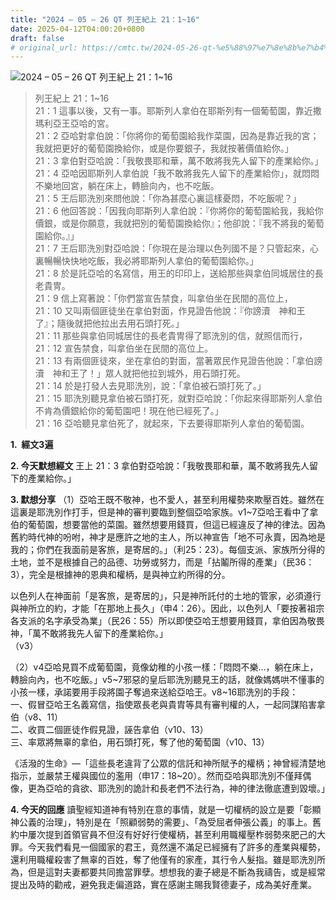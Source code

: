 ```yaml
---
title: "2024 – 05 – 26 QT 列王紀上 21：1~16"
date: 2025-04-12T04:00:20+0800
draft: false
# original_url: https://cmtc.tw/2024-05-26-qt-%e5%88%97%e7%8e%8b%e7%b4%80%e4%b8%8a-21%ef%bc%9a116
---
```


![2024 – 05 – 26 QT 列王紀上 21：1\~16](/images/qt.jpg  "2024 – 05 – 26 QT 列王紀上 21：1\~16")

> 列王紀上 21：1\~16  
> 21：1 這事以後，又有一事。耶斯列人拿伯在耶斯列有一個葡萄園，靠近撒瑪利亞王亞哈的宮。  
> 21：2 亞哈對拿伯說：「你將你的葡萄園給我作菜園，因為是靠近我的宮；我就把更好的葡萄園換給你，或是你要銀子，我就按著價值給你。」  
> 21：3 拿伯對亞哈說：「我敬畏耶和華，萬不敢將我先人留下的產業給你。」  
> 21：4 亞哈因耶斯列人拿伯說「我不敢將我先人留下的產業給你」，就悶悶不樂地回宮，躺在床上，轉臉向內，也不吃飯。  
> 21：5 王后耶洗別來問他說：「你為甚麼心裏這樣憂悶，不吃飯呢？」  
> 21：6 他回答說：「因我向耶斯列人拿伯說：『你將你的葡萄園給我，我給你價銀，或是你願意，我就把別的葡萄園換給你』；他卻說：『我不將我的葡萄園給你。』」  
> 21：7 王后耶洗別對亞哈說：「你現在是治理以色列國不是？只管起來，心裏暢暢快快地吃飯，我必將耶斯列人拿伯的葡萄園給你。」  
> 21：8 於是託亞哈的名寫信，用王的印印上，送給那些與拿伯同城居住的長老貴冑。  
> 21：9 信上寫著說：「你們當宣告禁食，叫拿伯坐在民間的高位上，  
> 21：10 又叫兩個匪徒坐在拿伯對面，作見證告他說：『你謗瀆　神和王了』；隨後就把他拉出去用石頭打死。」  
> 21：11 那些與拿伯同城居住的長老貴冑得了耶洗別的信，就照信而行，  
> 21：12 宣告禁食，叫拿伯坐在民間的高位上。  
> 21：13 有兩個匪徒來，坐在拿伯的對面，當著眾民作見證告他說：「拿伯謗瀆　神和王了！」眾人就把他拉到城外，用石頭打死。  
> 21：14 於是打發人去見耶洗別，說：「拿伯被石頭打死了。」  
> 21：15 耶洗別聽見拿伯被石頭打死，就對亞哈說：「你起來得耶斯列人拿伯不肯為價銀給你的葡萄園吧！現在他已經死了。」  
> 21：16 亞哈聽見拿伯死了，就起來，下去要得耶斯列人拿伯的葡萄園。

**1.  經文3遍**

**2. 今天默想經文**
王上 21：3 拿伯對亞哈說：「我敬畏耶和華，萬不敢將我先人留下的產業給你。」

**3. 默想分享**
（1）亞哈王既不敬神，也不愛人，甚至利用權勢來欺壓百姓。雖然在這裏是耶洗別作打手，但是神的審判要臨到整個亞哈家族。v1\~7亞哈王看中了拿伯的葡萄園，想要當他的菜園。雖然想要用錢買，但這已經違反了神的律法。因為舊約時代神的吩咐，神才是應許之地的主人，所以神宣告「地不可永賣，因為地是我的；你們在我面前是客旅，是寄居的。」（利25：23）。每個支派、家族所分得的土地，並不是根據自己的品德、功勞或努力，而是「拈鬮所得的產業」（民36：3），完全是根據神的恩典和權柄，是與神立約所得的分。

以色列人在神面前「是客旅，是寄居的」，只是神所託付的土地的管家，必須遵行與神所立的約，才能「在那地上長久」（申4：26）。因此，以色列人「要按著祖宗各支派的名字承受為業」（民26：55）所以即使亞哈王想要用錢買，拿伯因為敬畏神，「萬不敢將我先人留下的產業給你。」  
（v3）

（2）v4亞哈見買不成葡萄園，竟像幼稚的小孩一樣：「悶悶不樂…，躺在床上，轉臉向內，也不吃飯。」v5\~7邪惡的皇后耶洗別聽見王的話，就像媽媽哄不懂事的小孩一樣，承諾要用手段將園子奪過來送給亞哈王。v8\~16耶洗別的手段：  
一、假冒亞哈王名義寫信，指使眾長老與貴胄等具有審判權的人，一起同謀陷害拿伯（v8、11）  
二、收買二個匪徒作假見證，誣告拿伯（v10、13）  
三、率眾將無辜的拿伯，用石頭打死，奪了他的葡萄園（v10、13）

《活潑的生命》—「這些長老違背了公眾的信託和神所賦予的權柄；神曾經清楚地指示，並嚴禁王權與國位的濫用（申17：18\~20）。然而亞哈與耶洗別不僅拜偶像，更為亞哈的貪欲、耶洗別的詭計和長老們不法行為，神的律法徹底遭到毀壞。」

**4. 今天的回應**
讀聖經知道神有特別在意的事情，就是一切權柄的設立是要「彰顯神公義的治理」，特別是在「照顧弱勢的需要」、「為受屈者伸張公義」的事上。舊約中屢次提到首領官員不但沒有好好行使權柄，甚至利用職權壓柞弱勢來肥己的大罪。今天我們看見一個國家的君王，竟然還不滿足已經擁有了許多的產業與權勢，還利用職權殺害了無辜的百姓，奪了他僅有的家產，其行令人髮指。雖是耶洗別所為，但是這對夫妻都要共同擔當罪孽。想想我的妻子總是不斷為我禱告，或是經常提出及時的勸戒，避免我走偏道路，實在感謝主賜我賢德妻子，成為美好產業。
